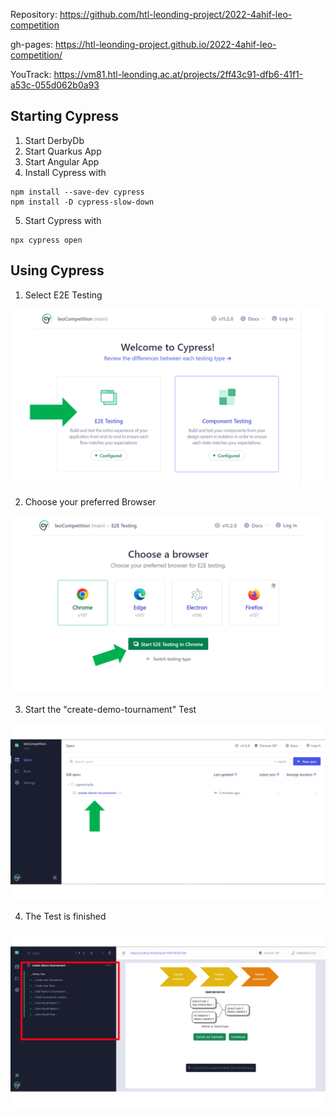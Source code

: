 Repository: https://github.com/htl-leonding-project/2022-4ahif-leo-competition

gh-pages: https://htl-leonding-project.github.io/2022-4ahif-leo-competition/

YouTrack: https://vm81.htl-leonding.ac.at/projects/2ff43c91-dfb6-41f1-a53c-055d062b0a93

## Starting Cypress

1. Start DerbyDb
2. Start Quarkus App
3. Start Angular App
4. Install Cypress with

```
npm install --save-dev cypress
npm install -D cypress-slow-down
```

5. Start Cypress with

```
npx cypress open
```

## Using Cypress

1. Select E2E Testing

![](/asciidocs/images/Cypress01.PNG)

2. Choose your preferred Browser

![](/asciidocs/images/Cypress02.PNG)

3. Start the "create-demo-tournament" Test

![](/asciidocs/images/Cypress03.PNG)

4. The Test is finished

![](/asciidocs/images/Cypress04.PNG)
